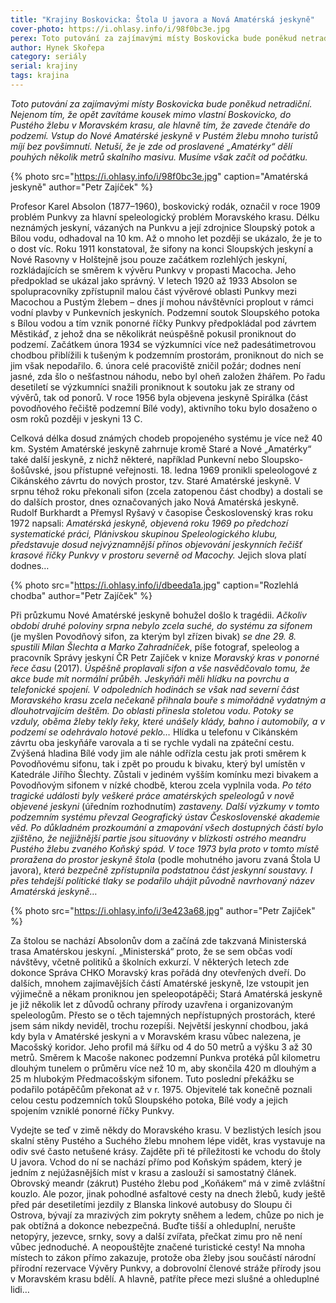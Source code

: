 ```yaml
---
title: "Krajiny Boskovicka: Štola U javora a Nová Amatérská jeskyně"
cover-photo: https://i.ohlasy.info/i/98f0bc3e.jpg
perex: Toto putování za zajímavými místy Boskovicka bude poněkud netradiční – opět zavítáme kousek mimo vlastní Boskovicko, do Pustého žlebu v Moravském krasu, ale především zavedeme čtenáře do podzemí.
author: Hynek Skořepa
category: seriály
serial: krajiny
tags: krajina
---
```


*Toto putování za zajímavými místy Boskovicka bude poněkud netradiční. Nejenom tím, že opět zavítáme kousek mimo vlastní Boskovicko, do Pustého žlebu v Moravském krasu, ale hlavně tím, že zavede čtenáře do podzemí. Vstup do Nové Amatérské jeskyně v Pustém žlebu mnoho turistů míjí bez povšimnutí. Netuší, že je zde od proslavené „Amatérky“ dělí pouhých několik metrů skalního masivu. Musíme však začít od počátku.*

{% photo src="https://i.ohlasy.info/i/98f0bc3e.jpg" caption="Amatérská jeskyně" author="Petr Zajíček" %}

Profesor Karel Absolon (1877–1960), boskovický rodák, označil v roce 1909 problém Punkvy za hlavní speleologický problém Moravského krasu. Délku neznámých jeskyní, vázaných na Punkvu a její zdrojnice Sloupský potok a Bílou vodu, odhadoval na 10 km. Až o mnoho let později se ukázalo, že je to o dost víc. Roku 1911 konstatoval, že sifony na konci Sloupských jeskyní a Nové Rasovny v Holštejně jsou pouze začátkem rozlehlých jeskyní, rozkládajících se směrem k vývěru Punkvy v propasti Macocha. Jeho předpoklad se ukázal jako správný. V letech 1920 až 1933 Absolon se spolupracovníky zpřístupnil malou část vývěrové oblasti Punkvy mezi Macochou a Pustým žlebem – dnes jí mohou návštěvníci proplout v rámci vodní plavby v Punkevních jeskyních. Podzemní soutok Sloupského potoka s Bílou vodou a tím vznik ponorné říčky Punkvy předpokládal pod závrtem Městikáď, z jehož dna se několikrát neúspěšně pokusil proniknout do podzemí. Začátkem února 1934 se výzkumníci více než padesátimetrovou chodbou přiblížili k tušeným k podzemním prostorám, proniknout do nich se jim však nepodařilo. 6. února celé pracoviště zničil požár; dodnes není jasné, zda šlo o nešťastnou náhodu, nebo byl oheň založen žhářem. Po řadu desetiletí se výzkumníci snažili proniknout k soutoku jak ze strany od vývěrů, tak od ponorů. V roce 1956 byla objevena jeskyně Spirálka (část povodňového řečiště podzemní Bílé vody), aktivního toku bylo dosaženo o osm roků později v jeskyni 13 C.

Celková délka dosud známých chodeb propojeného systému je více než 40 km. Systém Amatérské jeskyně zahrnuje kromě Staré a Nové „Amatérky“ také další jeskyně, z nichž některé, například Punkevní nebo Sloupsko-šošůvské, jsou přístupné veřejnosti. 18. ledna 1969 pronikli speleologové z Cikánského závrtu do nových prostor, tzv. Staré Amatérské jeskyně. V srpnu téhož roku překonali sifon (zcela zatopenou část chodby) a dostali se do dalších prostor, dnes označovaných jako Nová Amatérská jeskyně. Rudolf Burkhardt a Přemysl Ryšavý v časopise Československý kras roku 1972 napsali: *Amatérská jeskyně, objevená roku 1969 po předchozí systematické práci, Plánivskou skupinou Speleologického klubu, představuje dosud nejvýznamnější přínos objevování jeskynních řečišť krasové říčky Punkvy v prostoru severně od Macochy.* Jejich slova platí dodnes…

{% photo src="https://i.ohlasy.info/i/dbeeda1a.jpg" caption="Rozlehlá chodba" author="Petr Zajíček" %}

Při průzkumu Nové Amatérské jeskyně bohužel došlo k tragédii. *Ačkoliv období druhé poloviny srpna nebylo zcela suché, do systému za sifonem* (je myšlen Povodňový sifon, za kterým byl zřízen bivak) *se dne 29. 8. spustili Milan Šlechta a Marko Zahradníček*, píše fotograf, speleolog a pracovník Správy jeskyní ČR Petr Zajíček v knize *Moravský kras v ponorné řece času* (2017). *Úspěšně proplavali sifon a vše nasvědčovalo tomu, že akce bude mít normální průběh. Jeskyňáři měli hlídku na povrchu a telefonické spojení. V odpoledních hodinách se však nad severní část Moravského krasu zcela nečekaně přihnala bouře s mimořádně vydatným a dlouhotrvajícím deštěm. Do oblasti přinesla stoletou vodu. Potoky se vzduly, oběma žleby tekly řeky, které unášely klády, bahno i automobily, a v podzemí se odehrávalo hotové peklo…* Hlídka u telefonu v Cikánském závrtu oba jeskyňáře varovala a ti se rychle vydali na zpáteční cestu. Zvýšená hladina Bílé vody jim ale náhle odřízla cestu jak proti směrem k Povodňovému sifonu, tak i zpět po proudu k bivaku, který byl umístěn v Katedrále Jiřího Šlechty. Zůstali v jediném vyšším komínku mezi bivakem a Povodňovým sifonem v nízké chodbě, kterou zcela vyplnila voda. *Po této tragické události byly veškeré práce amatérských speleologů v nově objevené jeskyni* (úředním rozhodnutím) *zastaveny. Další výzkumy v tomto podzemním systému převzal Geografický ústav Československé akademie věd. Po důkladném prozkoumání a zmapování všech dostupných částí bylo zjištěno, že nejjižnější partie jsou situovány v blízkosti ostrého meandru Pustého žlebu zvaného Koňský spád. V toce 1973 byla proto v tomto místě proražena do prostor jeskyně štola* (podle mohutného javoru zvaná Štola U javora), *která bezpečně zpřístupnila podstatnou část jeskynní soustavy. I přes tehdejší politické tlaky se podařilo uhájit původně navrhovaný název Amatérská jeskyně…*

{% photo src="https://i.ohlasy.info/i/3e423a68.jpg" author="Petr Zajíček" %}

Za štolou se nachází Absolonův dom a začíná zde takzvaná Ministerská trasa Amatérskou jeskyní. „Ministerská“ proto, že se sem občas vodí návštěvy, včetně politiků a školních exkurzí. V některých letech zde dokonce Správa CHKO Moravský kras pořádá dny otevřených dveří. Do dalších, mnohem zajímavějších částí Amatérské jeskyně, lze vstoupit jen výjimečně a někam proniknou jen speleopotápěči; Stará Amatérská jeskyně je již několik let z důvodů ochrany přírody uzavřena i organizovaným speleologům. Přesto se o těch tajemných nepřístupných prostorách, které jsem sám nikdy neviděl, trochu rozepíši. Největší jeskynní chodbou, jaká kdy byla v Amatérské jeskyni a v Moravském krasu vůbec nalezena, je Macošský koridor. Jeho profil má šířku od 4 do 50 metrů a výšku 3 až 30 metrů. Směrem k Macoše nakonec podzemní Punkva protéká půl kilometru dlouhým tunelem o průměru více než 10 m, aby skončila 420 m dlouhým a 25 m hlubokým Předmacošským sifonem. Tuto poslední překážku se podařilo potápěčům překonat až v r. 1975. Objevitelé tak konečně poznali celou cestu podzemních toků Sloupského potoka, Bílé vody a jejich spojením vzniklé ponorné říčky Punkvy.

Vydejte se teď v zimě někdy do Moravského krasu. V bezlistých lesích jsou skalní stěny Pustého a Suchého žlebu mnohem lépe vidět, kras vystavuje na odiv své často netušené krásy. Zajděte při té příležitosti ke vchodu do štoly U javora. Vchod do ní se nachází přímo pod Koňským spádem, který je jedním z nejúžasnějších míst v krasu a zaslouží si samostatný článek. Obrovský meandr (zákrut) Pustého žlebu pod „Koňákem“ má v zimě zvláštní kouzlo. Ale pozor, jinak pohodlné asfaltové cesty na dnech žlebů, kudy ještě před pár desetiletími jezdily z Blanska linkové autobusy do Sloupu či Ostrova, bývají za mrazivých zim pokryty sněhem a ledem, chůze po nich je pak obtížná a dokonce nebezpečná. Buďte tišší a ohleduplní, nerušte netopýry, jezevce, srnky, sovy a další zvířata, přečkat zimu pro ně není vůbec jednoduché. A neopouštějte značené turistické cesty! Na mnoha místech to zákon přímo zakazuje, protože oba žleby jsou součástí národní přírodní rezervace Vývěry Punkvy, a dobrovolní členové stráže přírody jsou v Moravském krasu bdělí. A hlavně, patříte přece mezi slušné a ohleduplné lidi…
